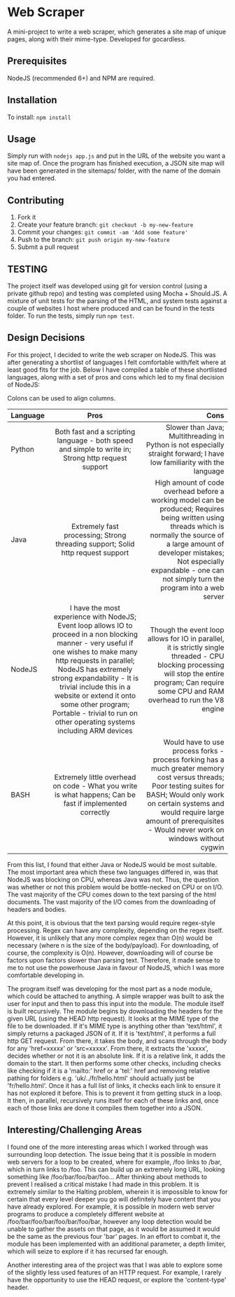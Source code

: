 <!---
Note: This document is meant to be viewed via a markdown syntax renderer, e.g. via github.
-->


# Web Scraper
A mini-project to write a web scraper, which generates a site map of unique pages, along with their mime-type. Developed for gocardless.
## Prerequisites
NodeJS (recommended 6+) and NPM are required.
## Installation
To install:
`npm install`
## Usage
Simply run with `nodejs app.js` and put in the URL of the website you want a site map of.
Once the program has finished execution, a JSON site map will have been generated in the sitemaps/ folder, with the name of the domain you had entered.
## Contributing
1. Fork it
2. Create your feature branch: `git checkout -b my-new-feature`
3. Commit your changes: `git commit -am 'Add some feature'`
4. Push to the branch: `git push origin my-new-feature`
5. Submit a pull request

## TESTING
The project itself was developed using git for version control (using a private github repo) and testing was completed using Mocha + Should.JS. A mixture of unit tests for the parsing of the HTML, and system tests against a couple of websites I host where produced and can be found in the tests folder. To run the tests, simply run `npm test`.


## Design Decisions
For this project, I decided to write the web scraper on NodeJS. This was after generating a shortlist of languages I felt comfortable with/felt where at least good fits for the job. Below I have compiled a table of these shortlisted languages, along with a set of pros and cons which led to my final decision of NodeJS:

Colons can be used to align columns.

| Language      | Pros          | Cons  |
| ------------- |:-------------:| -----:|
| Python      | Both fast and a scripting language - both speed and simple to write in; Strong http request support  | Slower than Java; Multithreading in Python is not especially straight forward; I have low familiarity with the language |
| Java      | Extremely fast processing; Strong threading support; Solid http request support | High amount of code overhead before a working model can be produced; Requires being written using threads which is normally the source of a large amount of developer mistakes; Not especially expandable - one can not simply turn the program into a web server |
| NodeJS | I have the most experience with NodeJS; Event loop allows IO to proceed in a non blocking manner - very useful if one wishes to make many http requests in parallel; NodeJS has extremely strong expandability - It is trivial include this in a website or extend it onto some other program; Portable - trivial to run on other operating systems including ARM devices | Though the event loop allows for IO in parallel, it is strictly single threaded - CPU blocking processing will stop the entire program; Can require some CPU and RAM overhead to run the V8 engine |
| BASH | Extremely little overhead on code - What you write is what happens; Can be fast if implemented correctly | Would have to use process forks - process forking has a much greater memory cost versus threads; Poor testing suites for BASH; Would only work on certain systems and would require large amount of prerequisites - Would never work on windows without cygwin |



From this list, I found that either Java or NodeJS would be most suitable. The most important area which these two languages differed in, was that NodeJS was blocking on CPU, whereas Java was not. Thus, the question was whether or not this problem would be bottle-necked on CPU or on I/O. The vast majority of the CPU comes down to the text parsing of the html documents. The vast majority of the I/O comes from the downloading of headers and bodies. 

At this point, it is obvious that the text parsing would require regex-style processing. Regex can have any complexity, depending on the regex itself. However, it is unlikely that any more complex regex than O(n) would be necessary (where n is the size of the body/payload). For downloading, of course, the complexity is O(n). However, downloading will of course be factors upon factors slower than parsing text. Therefore, it made sense to me to not use the powerhouse Java in favour of NodeJS, which I was more comfortable developing in. 

The program itself was developing for the most part as a node module, which could be attached to anything. A simple wrapper was built to ask the user for input and then to pass this input into the module. The module itself is built recursively. The module begins by downloading the headers for the given URL (using the HEAD http request). It looks at the MIME type of the file to be downloaded. If it's MIME type is anything other than 'text/html', it simply returns a packaged JSON of it. If it is 'text/html', it performs a full http GET request. From there, it takes the body, and scans through the body for any 'href=xxxxx' or 'src=xxxxx'. From there, it extracts the 'xxxxx', decides whether or not it is an absolute link. If it is a relative link, it adds the domain to the start. It then performs some other checks, including checks like checking if it is a 'mailto:' href or a 'tel:' href and removing relative pathing for folders e.g. 'uk/../fr/hello.html' should actually just be 'fr/hello.html'. Once it has a full list of links, it checks each link to ensure it has not explored it before. This is to prevent it from getting stuck in a loop. It then, in parallel, recursively runs itself for each of these links and, once each of those links are done it compiles them together into a JSON.


## Interesting/Challenging Areas

I found one of the more interesting areas which I worked through was surrounding loop detection. The issue being that it is possible in modern web servers for a loop to be created, where for example, /foo links to /bar, which in turn links to /foo. This can build up an extremely long URL, looking something like /foo/bar/foo/bar/foo...
After thinking about methods to prevent I realised a critical mistake I had made in this problem. It is extremely similar to the Halting problem, wherein it is impossible to know for certain that every level deeper you go will definitely have content that you have already explored. For example, it is possible in modern web server programs to produce a completely different website at /foo/bar/foo/bar/foo/bar/foo/bar, however any loop detection would be unable to gather the assets on that page, as it would be assumed it would be the same as the previous four 'bar' pages. In an effort to combat it, the module has been implemented with an additional parameter, a depth limiter, which will seize to explore if it has recursed far enough.

Another interesting area of the project was that I was able to explore some of the slightly less used features of an HTTP request. For example, I rarely have the opportunity to use the HEAD request, or explore the 'content-type' header.
